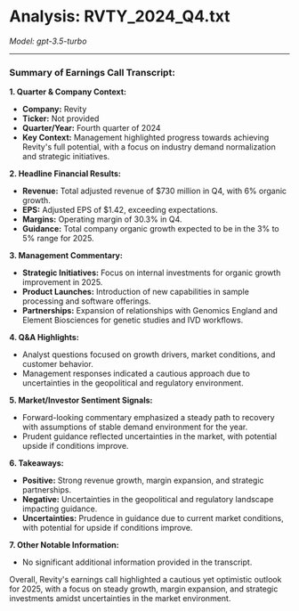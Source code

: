 # Analysis: RVTY_2024_Q4.txt

*Model: gpt-3.5-turbo*

---

### Summary of Earnings Call Transcript:

**1. Quarter & Company Context:**
- **Company:** Revity
- **Ticker:** Not provided
- **Quarter/Year:** Fourth quarter of 2024
- **Key Context:** Management highlighted progress towards achieving Revity's full potential, with a focus on industry demand normalization and strategic initiatives.

**2. Headline Financial Results:**
- **Revenue:** Total adjusted revenue of $730 million in Q4, with 6% organic growth.
- **EPS:** Adjusted EPS of $1.42, exceeding expectations.
- **Margins:** Operating margin of 30.3% in Q4.
- **Guidance:** Total company organic growth expected to be in the 3% to 5% range for 2025.

**3. Management Commentary:**
- **Strategic Initiatives:** Focus on internal investments for organic growth improvement in 2025.
- **Product Launches:** Introduction of new capabilities in sample processing and software offerings.
- **Partnerships:** Expansion of relationships with Genomics England and Element Biosciences for genetic studies and IVD workflows.

**4. Q&A Highlights:**
- Analyst questions focused on growth drivers, market conditions, and customer behavior.
- Management responses indicated a cautious approach due to uncertainties in the geopolitical and regulatory environment.

**5. Market/Investor Sentiment Signals:**
- Forward-looking commentary emphasized a steady path to recovery with assumptions of stable demand environment for the year.
- Prudent guidance reflected uncertainties in the market, with potential upside if conditions improve.

**6. Takeaways:**
- **Positive:** Strong revenue growth, margin expansion, and strategic partnerships.
- **Negative:** Uncertainties in the geopolitical and regulatory landscape impacting guidance.
- **Uncertainties:** Prudence in guidance due to current market conditions, with potential for upside if conditions improve.

**7. Other Notable Information:**
- No significant additional information provided in the transcript.

Overall, Revity's earnings call highlighted a cautious yet optimistic outlook for 2025, with a focus on steady growth, margin expansion, and strategic investments amidst uncertainties in the market environment.